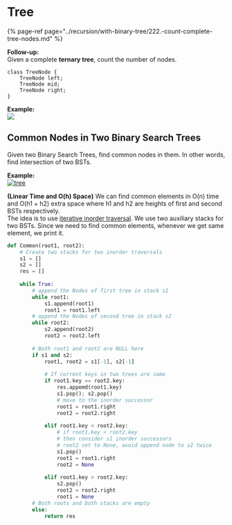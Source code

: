 # Tree

{% page-ref page="../recursion/with-binary-tree/222.-count-complete-tree-nodes.md" %}

**Follow-up:**  
Given a complete **ternary tree**, count the number of nodes.

```text
class TreeNode {
	TreeNode left;
	TreeNode mid;
	TreeNode right;
}
```

**Example:**  
![](https://i.imgur.com/Ao4N9cb.png)





## Common Nodes in Two Binary Search Trees

Given two Binary Search Trees, find common nodes in them. In other words, find intersection of two BSTs.

**Example:**  
[![tree](https://media.geeksforgeeks.org/wp-content/cdn-uploads/tree5.png)](https://media.geeksforgeeks.org/wp-content/cdn-uploads/tree5.png)

 **\(Linear Time and O\(h\) Space\)** We can find common elements in O\(n\) time and O\(h1 + h2\) extra space where h1 and h2 are heights of first and second BSTs respectively.  
The idea is to use [iterative inorder traversal](https://www.geeksforgeeks.org/inorder-tree-traversal-without-recursion/). We use two auxiliary stacks for two BSTs. Since we need to find common elements, whenever we get same element, we print it.

```python
def Common(root1, root2):      
    # Create two stacks for two inorder traversals  
    s1 = [] 
    s2 = [] 
    res = []
  
    while True:         
        # append the Nodes of first tree in stack s1  
        while root1: 
            s1.append(root1) 
            root1 = root1.left  
        # append the Nodes of second tree in stack s2  
        while root2: 
            s2.append(root2) 
            root2 = root2.left 
  
        # Both root1 and root2 are NULL here  
        if s1 and s2: 
            root1, root2 = s1[-1], s2[-1]  
  
            # If current keys in two trees are same  
            if root1.key == root2.key: 
                res.appemd(root1.key)
                s1.pop(); s2.pop()           
                # move to the inorder successor  
                root1 = root1.right  
                root2 = root2.right 
  
            elif root1.key < root2.key:                
                # if root1.key < root2.key  
                # then consider s1 inorder successors 
                # root2 set to None, avoid append node to s2 twice
                s1.pop() 
                root1 = root1.right 
                root2 = None
                
            elif root1.key > root2.key: 
                s2.pop() 
                root2 = root2.right  
                root1 = None
        # Both roots and both stacks are empty  
        else: 
            return res 
```

